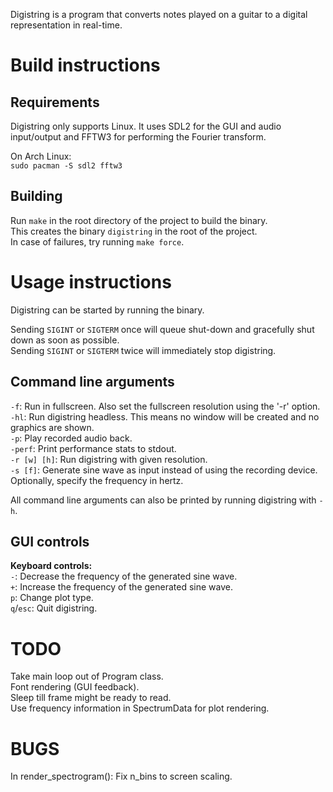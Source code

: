 Digistring is a program that converts notes played on a guitar to a digital representation in real-time.


# Build instructions
## Requirements
Digistring only supports Linux. It uses SDL2 for the GUI and audio input/output and FFTW3 for performing the Fourier transform.

On Arch Linux:  
`sudo pacman -S sdl2 fftw3`

## Building
Run `make` in the root directory of the project to build the binary.  
This creates the binary `digistring` in the root of the project.  
In case of failures, try running `make force`.


# Usage instructions
Digistring can be started by running the binary.

Sending `SIGINT` or `SIGTERM` once will queue shut-down and gracefully shut down as soon as possible.  
Sending `SIGINT` or `SIGTERM` twice will immediately stop digistring.

## Command line arguments
`-f`: Run in fullscreen. Also set the fullscreen resolution using the '-r' option.  
`-hl`: Run digistring headless. This means no window will be created and no graphics are shown.  
`-p`: Play recorded audio back.  
`-perf`: Print performance stats to stdout.  
`-r [w] [h]`: Run digistring with given resolution.  
`-s [f]`: Generate sine wave as input instead of using the recording device. Optionally, specify the frequency in hertz.

All command line arguments can also be printed by running digistring with `-h`.

## GUI controls
**Keyboard controls:**  
`-`: Decrease the frequency of the generated sine wave.  
`+`: Increase the frequency of the generated sine wave.  
`p`: Change plot type.  
`q`/`esc`: Quit digistring.


# TODO
Take main loop out of Program class.  
Font rendering (GUI feedback).  
Sleep till frame might be ready to read.  
Use frequency information in SpectrumData for plot rendering.


# BUGS
In render_spectrogram(): Fix n_bins to screen scaling.

